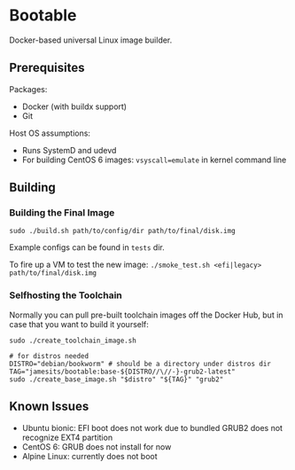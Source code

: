 # Bootable

Docker-based universal Linux image builder.

## Prerequisites

Packages:
- Docker (with buildx support)
- Git

Host OS assumptions:
- Runs SystemD and udevd
- For building CentOS 6 images: `vsyscall=emulate` in kernel command line

## Building

### Building the Final Image

```shell
sudo ./build.sh path/to/config/dir path/to/final/disk.img
```

Example configs can be found in `tests` dir.

To fire up a VM to test the new image: `./smoke_test.sh <efi|legacy> path/to/final/disk.img`

### Selfhosting the Toolchain

Normally you can pull pre-built toolchain images off the Docker Hub, but in case that you want to build it yourself:

```
sudo ./create_toolchain_image.sh

# for distros needed
DISTRO="debian/bookworm" # should be a directory under distros dir
TAG="jamesits/bootable:base-${DISTRO//\//-}-grub2-latest"
sudo ./create_base_image.sh "$distro" "${TAG}" "grub2"
```

## Known Issues

- Ubuntu bionic: EFI boot does not work due to bundled GRUB2 does not recognize EXT4 partition
- CentOS 6: GRUB does not install for now
- Alpine Linux: currently does not boot
